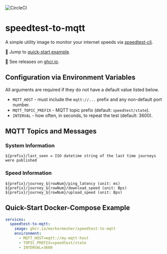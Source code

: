 ![CircleCI](https://img.shields.io/circleci/build/github/markormesher/speedtest-to-mqtt)

# speedtest-to-mqtt

A simple utility image to monitor your internet speeds via [speedtest-cli](https://pypi.org/project/speedtest-cli/).

:rocket: Jump to [quick-start example](#quick-start-docker-compose-example).

:whale: See releases on [ghcr.io](https://ghcr.io/markormesher/speedtest-to-mqtt).

## Configuration via Environment Variables

All arguments are required if they do not have a default value listed below.

- `MQTT_HOST` - must include the `mqtt://...` prefix and any non-default port number.
- `MQTT_TOPIC_PREFIX` - MQTT topic prefix (default: `speedtest/state`).
- `INTERVAL` - how often, in seconds, to repeat the test (default: 3600).

## MQTT Topics and Messages

### System Information

```
${prefix}/last_seen = ISO datetime string of the last time journeys were published
```

### Speed Information

```
${prefix}/journey_${rowNum}/ping_latency (unit: ms)
${prefix}/journey_${rowNum}/download_speed (unit: Bps)
${prefix}/journey_${rowNum}/upload_speed (unit: Bps)
```

## Quick-Start Docker-Compose Example

```yaml
services:
  speedtest-to-mqtt:
    image: ghcr.io/markormesher/speedtest-to-mqtt
    environment:
      - MQTT_HOST=mqtt://my-mqtt-host
      - TOPIC_PREFIX=speedtest/state
      - INTERVAL=3600
```
